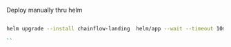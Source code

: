 Deploy manually thru helm

```bash

helm upgrade --install chainflow-landing  helm/app --wait --timeout 10m -n prod --set imageTag=74 --set appName=app --set kubeNamespace=prod~~

``
